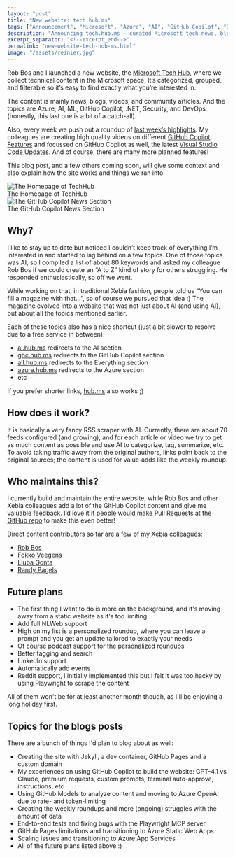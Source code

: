 ```yaml
---
layout: "post"
title: "New website: tech.hub.ms"
tags: ["Announcement", "Microsoft", "Azure", "AI", "GitHub Copilot", "DevOps", "Developer Tools", "Site Launch", "Roundups"]
description: "Announcing tech.hub.ms — curated Microsoft tech news, blogs, and videos with AI-powered categorization, tagging, and summaries, plus weekly roundups."
excerpt_separator: "<!--excerpt_end-->"
permalink: "new-website-tech-hub-ms.html"
image: "/assets/reinier.jpg"
---
```


Rob Bos and I launched a new website, the [Microsoft Tech Hub](https://tech.hub.ms), where we collect technical content in the Microsoft space. It’s categorized, grouped, and filterable so it’s easy to find exactly what you’re interested in.

The content is mainly news, blogs, videos, and community articles. And the topics are Azure, AI, ML, GitHub Copilot, .NET, Security, and DevOps (honestly, this last one is a bit of a catch-all).

Also, every week we push out a roundup of [last week’s highlights](https://hub.ms/2025-08-25-Weekly-AI-and-Tech-News-Roundup.html). My colleagues are creating high quality videos on different [GitHub Copilot Features](https://hub.ms/github-copilot/features.html) and focussed on GitHub Copilot as well, the latest [Visual Studio Code Updates](https://hub.ms/github-copilot/vscode-updates.html). And of course, there are many more planned features!<!--excerpt_end-->

This blog post, and a few others coming soon, will give some context and also explain how the site works and things we ran into.

<div class="image-gallery">
  <div class="image-item">
    <img src="{{ "/assets/techhub/homepage.png" | relative_url }}" alt="The Homepage of TechHub">
    <div class="image-caption">The Homepage of TechHub</div>
  </div>
  <div class="image-item">
    <img src="{{ "/assets/techhub/ghc-news.png" | relative_url }}" alt="The GitHub Copilot News Section">
    <div class="image-caption">The GitHub Copilot News Section</div>
  </div>
</div>

## Why?

I like to stay up to date but noticed I couldn’t keep track of everything I’m interested in and started to lag behind on a few topics. One of those topics was AI, so I compiled a list of about 80 keywords and asked my colleague Rob Bos if we could create an “A to Z” kind of story for others struggling. He responded enthusiastically, so off we went.

While working on that, in traditional Xebia fashion, people told us “You can fill a magazine with that…”, so of course we pursued that idea :) The magazine evolved into a website that was not just about AI (and using AI), but about all the topics mentioned earlier.

Each of these topics also has a nice shortcut (just a bit slower to resolve due to a free service in between):

- [ai.hub.ms](https://ai.hub.ms) redirects to the AI section
- [ghc.hub.ms](https://ghc.hub.ms) redirects to the GitHub Copilot section
- [all.hub.ms](https://all.hub.ms) redirects to the Everything section
- [azure.hub.ms](https://azure.hub.ms) redirects to the Azure section
- etc

If you prefer shorter links, [hub.ms](https://hub.ms) also works ;)

## How does it work?

It is basically a very fancy RSS scraper with AI. Currently, there are about 70 feeds configured (and growing), and for each article or video we try to get as much content as possible and use AI to categorize, tag, summarize, etc. To avoid taking traffic away from the original authors, links point back to the original sources; the content is used for value‑adds like the weekly roundup.

## Who maintains this?

I currently build and maintain the entire website, while Rob Bos and other Xebia colleagues add a lot of the GitHub Copilot content and give me valuable feedback. I’d love it if people would make Pull Requests at [the GitHub repo](https://github.com/techhubms/techhub) to make this even better!

Direct content contributors so far are a few of my [Xebia](https://xebia.com) colleagues:

- [Rob Bos](https://github.com/rajbos)
- [Fokko Veegens](https://github.com/FokkoVeegens)
- [Liuba Gonta](https://github.com/liubchigo)
- [Randy Pagels](https://github.com/PagelsR)

## Future plans

- The first thing I want to do is more on the background, and it's moving away from a static website as it's too limiting
- Add full NLWeb support
- High on my list is a personalized roundup, where you can leave a prompt and you get an update tailored to exactly your needs
- Of course podcast support for the personalized roundups
- Better tagging and search
- LinkedIn support
- Automatically add events
- Reddit support, I initially implemented this but I felt it was too hacky by using Playwright to scrape the content

All of them won't be for at least another month though, as I'll be enjoying a long holiday first.

## Topics for the blogs posts

There are a bunch of things I'd plan to blog about as well:

- Creating the site with Jekyll, a dev container, GitHub Pages and a custom domain
- My experiences on using GitHub Copilot to build the website: GPT-4.1 vs Claude, premium requests, custom prompts, terminal auto-approve, instructions, etc
- Using GitHub Models to analyze content and moving to Azure OpenAI due to rate- and token-limiting
- Creating the weekly roundups and more (ongoing) struggles with the amount of data
- End-to-end tests and fixing bugs with the Playwright MCP server
- GitHub Pages limitations and transitioning to Azure Static Web Apps
- Scaling issues and transitioning to Azure App Services
- All of the future plans listed above :)
